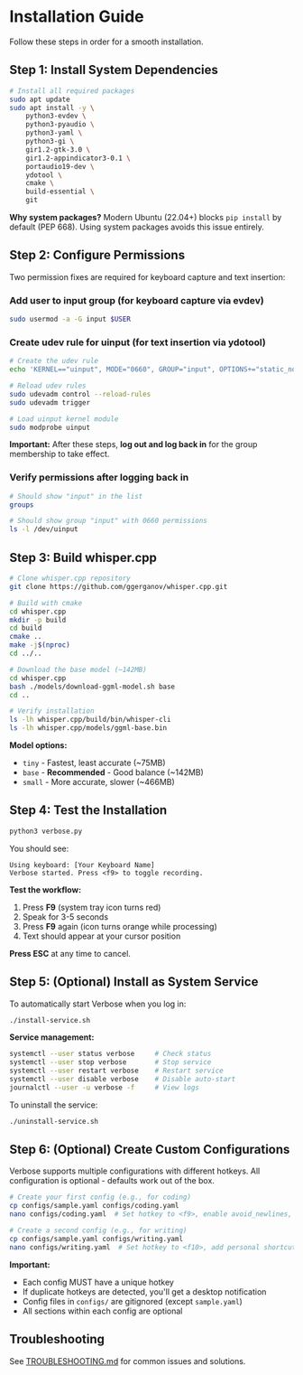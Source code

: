 # Installation Guide

Follow these steps in order for a smooth installation.

## Step 1: Install System Dependencies

```bash
# Install all required packages
sudo apt update
sudo apt install -y \
    python3-evdev \
    python3-pyaudio \
    python3-yaml \
    python3-gi \
    gir1.2-gtk-3.0 \
    gir1.2-appindicator3-0.1 \
    portaudio19-dev \
    ydotool \
    cmake \
    build-essential \
    git
```

**Why system packages?** Modern Ubuntu (22.04+) blocks `pip install` by default (PEP 668). Using system packages avoids this issue entirely.

## Step 2: Configure Permissions

Two permission fixes are required for keyboard capture and text insertion:

### Add user to input group (for keyboard capture via evdev)
```bash
sudo usermod -a -G input $USER
```

### Create udev rule for uinput (for text insertion via ydotool)
```bash
# Create the udev rule
echo 'KERNEL=="uinput", MODE="0660", GROUP="input", OPTIONS+="static_node=uinput"' | sudo tee /etc/udev/rules.d/99-uinput.rules

# Reload udev rules
sudo udevadm control --reload-rules
sudo udevadm trigger

# Load uinput kernel module
sudo modprobe uinput
```

**Important:** After these steps, **log out and log back in** for the group membership to take effect.

### Verify permissions after logging back in
```bash
# Should show "input" in the list
groups

# Should show group "input" with 0660 permissions
ls -l /dev/uinput
```

## Step 3: Build whisper.cpp

```bash
# Clone whisper.cpp repository
git clone https://github.com/ggerganov/whisper.cpp.git

# Build with cmake
cd whisper.cpp
mkdir -p build
cd build
cmake ..
make -j$(nproc)
cd ../..

# Download the base model (~142MB)
cd whisper.cpp
bash ./models/download-ggml-model.sh base
cd ..

# Verify installation
ls -lh whisper.cpp/build/bin/whisper-cli
ls -lh whisper.cpp/models/ggml-base.bin
```

**Model options:**
- `tiny` - Fastest, least accurate (~75MB)
- `base` - **Recommended** - Good balance (~142MB)
- `small` - More accurate, slower (~466MB)

## Step 4: Test the Installation

```bash
python3 verbose.py
```

You should see:
```
Using keyboard: [Your Keyboard Name]
Verbose started. Press <f9> to toggle recording.
```

**Test the workflow:**
1. Press **F9** (system tray icon turns red)
2. Speak for 3-5 seconds
3. Press **F9** again (icon turns orange while processing)
4. Text should appear at your cursor position

**Press ESC** at any time to cancel.

## Step 5: (Optional) Install as System Service

To automatically start Verbose when you log in:

```bash
./install-service.sh
```

**Service management:**
```bash
systemctl --user status verbose     # Check status
systemctl --user stop verbose       # Stop service
systemctl --user restart verbose    # Restart service
systemctl --user disable verbose    # Disable auto-start
journalctl --user -u verbose -f     # View logs
```

To uninstall the service:
```bash
./uninstall-service.sh
```

## Step 6: (Optional) Create Custom Configurations

Verbose supports multiple configurations with different hotkeys. All configuration is optional - defaults work out of the box.

```bash
# Create your first config (e.g., for coding)
cp configs/sample.yaml configs/coding.yaml
nano configs/coding.yaml  # Set hotkey to <f9>, enable avoid_newlines, add coding dictionary

# Create a second config (e.g., for writing)
cp configs/sample.yaml configs/writing.yaml
nano configs/writing.yaml  # Set hotkey to <f10>, add personal shortcuts
```

**Important:**
- Each config MUST have a unique hotkey
- If duplicate hotkeys are detected, you'll get a desktop notification
- Config files in `configs/` are gitignored (except `sample.yaml`)
- All sections within each config are optional

## Troubleshooting

See [TROUBLESHOOTING.md](TROUBLESHOOTING.md) for common issues and solutions.
